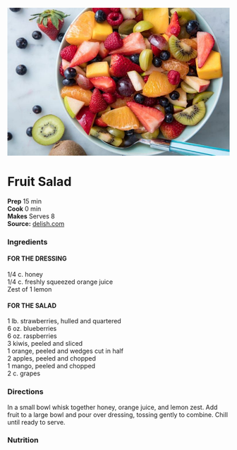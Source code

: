 [![](./images/fruit-salad-horizontal-jpg-1522181219.jpg)](https://hips.hearstapps.com/hmg-prod.s3.amazonaws.com/images/fruit-salad-horizontal-jpg-1522181219.jpg?crop=1xw:1xh;center,top&resize=768:*)

#  Fruit Salad

**Prep** 15 min  
**Cook** 0 min  
**Makes** Serves 8  
**Source:** [delish.com](https://www.delish.com/cooking/recipe-ideas/a19609963/easy-fruit-salad-recipe/)

###  Ingredients

#### FOR THE DRESSING  
1/4 c. honey  
1/4 c. freshly squeezed orange juice  
Zest of 1 lemon  
#### FOR THE SALAD  
1 lb. strawberries, hulled and quartered  
6 oz. blueberries  
6 oz. raspberries  
3 kiwis, peeled and sliced  
1 orange, peeled and wedges cut in half  
2 apples, peeled and chopped  
1 mango, peeled and chopped  
2 c. grapes  

###  Directions

In a small bowl whisk together honey, orange juice, and lemon zest. Add fruit to a large bowl and pour over dressing, tossing gently to combine. Chill until ready to serve.  

###  Nutrition

